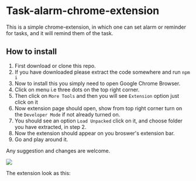 # Task-alarm-chrome-extension
This is a simple chrome-extension, in which one can set alarm or reminder for tasks, and it will remind them of the task.
## How to install
1. First download or clone this repo.
2. If you have downloaded please extract the code somewhere and run ```npm i```
1. Now to install this you simply need to open Google Chrome Browser.
2. Click on menu i.e three dots on the top right corner.
3. Then click on ```More Tools``` and then you will see ```Extension``` option just click on it
4. Now extension page should open, show from top right corner turn on the ```Developer Mode``` if not already turned on.
5. You should see an option ```Load Unpacked``` click on it, and choose folder you have extracted, in step 2.
6. Now the extension should appear on you broswer's extension bar.
7. Go and play around it.

Any suggestion and changes are welcome.

<img src="https://lh3.googleusercontent.com/JlmSgTa6pZ5LV3P13ILVNOoVi6oqAZcas6WXlbwWlusyzXf4_rjUUn-7wSVB8pdB6JkgPq_-x1LVgYicbd3SBk35DdqDUC7NIpWpzDzWdC3SSLuUe3_ZT9nHOpZUOex2wYF8dn9F=w482-h442-no" />

The extension look as this:
